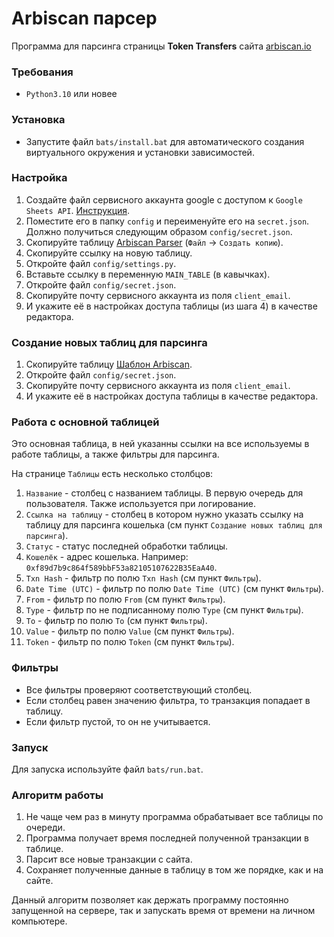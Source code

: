 # Arbiscan парсер

Программа для парсинга страницы **Token Transfers** сайта [arbiscan.io](https://arbiscan.io)

### Требования
* `Python3.10` или новее

### Установка
* Запустите файл `bats/install.bat` для автоматического создания виртуального окружения и установки зависимостей.

### Настройка
1. Создайте файл сервисного аккаунта google с доступом к `Google Sheets API`. [Инструкция](https://dzen.ru/video/watch/641da7b09df431794fc1c3dd).
2. Поместите его в папку `config` и переименуйте его на `secret.json`. Должно получиться следующим образом `config/secret.json`.
3. Скопируйте таблицу [Arbiscan Parser](https://docs.google.com/spreadsheets/d/1jIa_ekuK-2QBiGUYbMjrvWypy_PH6p5lSnG_7zEwgGA/) (`Файл` → `Создать копию`).
4. Скопируйте ссылку на новую таблицу.
5. Откройте файл `config/settings.py`.
6. Вставьте ссылку в переменную `MAIN_TABLE` (в кавычках).
7. Откройте файл `config/secret.json`.
8. Скопируйте почту сервисного аккаунта из поля `client_email`.
9. И укажите её в настройках доступа таблицы (из шага 4) в качестве редактора.

### Создание новых таблиц для парсинга
1. Скопируйте таблицу [Шаблон Arbiscan](https://docs.google.com/spreadsheets/d/1gDz6HNn5mBCsitUbj7X_qG9HprOVSTXCGdbB3CjK6ls/).
2. Откройте файл `config/secret.json`.
3. Скопируйте почту сервисного аккаунта из поля `client_email`.
4. И укажите её в настройках доступа таблицы в качестве редактора.

### Работа с основной таблицей
Это основная таблица, в ней указанны ссылки на все используемы в работе таблицы, а также фильтры для парсинга.

На странице `Таблицы` есть несколько столбцов:
1. `Название` - столбец с названием таблицы. В первую очередь для пользователя. Также используется при логирование.
2. `Ссылка на таблицу` - столбец в котором нужно указать ссылку на таблицу для парсинга кошелька (см пункт `Создание новых таблиц для парсинга`).
3. `Статус` - статус последней обработки таблицы.
4. `Кошелёк` - адрес кошелька. Например: `0xf89d7b9c864f589bbF53a82105107622B35EaA40`.
5. `Txn Hash` - фильтр по полю `Txn Hash` (см пункт `Фильтры`).
6. `Date Time (UTC)` - фильтр по полю `Date Time (UTC)` (см пункт `Фильтры`).
7. `From` - фильтр по полю `From` (см пункт `Фильтры`).
8. `Type` - фильтр по не подписанному полю `Type` (см пункт `Фильтры`).
9. `To` - фильтр по полю `To` (см пункт `Фильтры`).
10. `Value` - фильтр по полю `Value` (см пункт `Фильтры`).
11. `Token` - фильтр по полю `Token` (см пункт `Фильтры`).

### Фильтры
* Все фильтры проверяют соответствующий столбец.
* Если столбец равен значению фильтра, то транзакция попадает в таблицу.
* Если фильтр пустой, то он не учитывается.

### Запуск
Для запуска используйте файл `bats/run.bat`.

### Алгоритм работы
1. Не чаще чем раз в минуту программа обрабатывает все таблицы по очереди.
2. Программа получает время последней полученной транзакции в таблице.
3. Парсит все новые транзакции с сайта.
4. Сохраняет полученные данные в таблицу в том же порядке, как и на сайте.

Данный алгоритм позволяет как держать программу постоянно запущенной на сервере, так и запускать время от времени на личном компьютере. 
